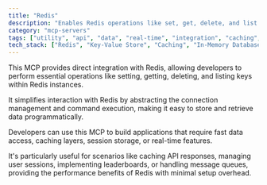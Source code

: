 ```yaml
---
title: "Redis"
description: "Enables Redis operations like set, get, delete, and list for managing key-value data in Redis instances."
category: "mcp-servers"
tags: ["utility", "api", "data", "real-time", "integration", "caching", "session storage", "leaderboards", "message queues"]
tech_stack: ["Redis", "Key-Value Store", "Caching", "In-Memory Database", "API"]
---
```


This MCP provides direct integration with Redis, allowing developers to perform essential operations like setting, getting, deleting, and listing keys within Redis instances. 

It simplifies interaction with Redis by abstracting the connection management and command execution, making it easy to store and retrieve data programmatically.

Developers can use this MCP to build applications that require fast data access, caching layers, session storage, or real-time features. 

It's particularly useful for scenarios like caching API responses, managing user sessions, implementing leaderboards, or handling message queues, providing the performance benefits of Redis with minimal setup overhead.